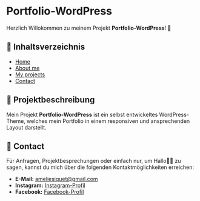 # Portfolio-WordPress

Herzlich Willokommen zu meinem Projekt **Portfolio-WordPress**! 🥳

## 📖 Inhaltsverzeichnis

- [Home](#home)
- [About me](#about-me)
- [My projects](#my-projects)
- [Contact](#contact)


## 📝 Projektbeschreibung

Mein Projekt **Portfolio-WordPress** ist ein selbst entwickeltes WordPress-Theme, welches mein  Portfolio in einem responsiven und ansprechenden Layout darstellt.

## 📲 Contact

Für Anfragen, Projektbesprechungen oder einfach nur, um Hallo👋🏻 zu sagen, kannst du mich über die folgenden Kontaktmöglichkeiten erreichen:

- **E-Mail:** [ameliesiquet@gmail.com](mailto:ameliesiquet@gmail.com)
- **Instagram:** [Instagram-Profil](https://www.instagram.com/amelie_siquet/)
- **Facebook:** [Facebook-Profil](https://www.facebook.com/amelie.siquet/)
